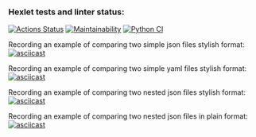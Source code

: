 ### Hexlet tests and linter status:
[![Actions Status](https://github.com/iKogep23/python-project-50/actions/workflows/hexlet-check.yml/badge.svg)](https://github.com/iKogep23/python-project-50/actions)
[![Maintainability](https://api.codeclimate.com/v1/badges/97d4cbb0ee75dbc0acf2/maintainability)](https://codeclimate.com/github/iKogep23/python-project-50/maintainability)
[![Python CI](https://github.com/iKogep23/python-project-50/actions/workflows/pyci.yml/badge.svg)](https://github.com/iKogep23/python-project-50/actions/workflows/pyci.yml)

Recording an example of comparing two simple json files stylish format:
[![asciicast](https://asciinema.org/a/4HtEexWL25M1NnNP8vH4K6PPx.svg)](https://asciinema.org/a/4HtEexWL25M1NnNP8vH4K6PPx)

Recording an example of comparing two simple yaml files stylish format:
[![asciicast](https://asciinema.org/a/w0OBblPKDW1n1tbCr236vA3fi.svg)](https://asciinema.org/a/w0OBblPKDW1n1tbCr236vA3fi)

Recording an example of comparing two nested json files stylish format:
[![asciicast](https://asciinema.org/a/GJySB1OdDZ1ET3LmL5EtS7dN9.svg)](https://asciinema.org/a/GJySB1OdDZ1ET3LmL5EtS7dN9)

Recording an example of comparing two nested json files in plain format:
[![asciicast](https://asciinema.org/a/L4dFPH8WyuxQ1U7Ja1F9TU1fz.svg)](https://asciinema.org/a/L4dFPH8WyuxQ1U7Ja1F9TU1fz)
